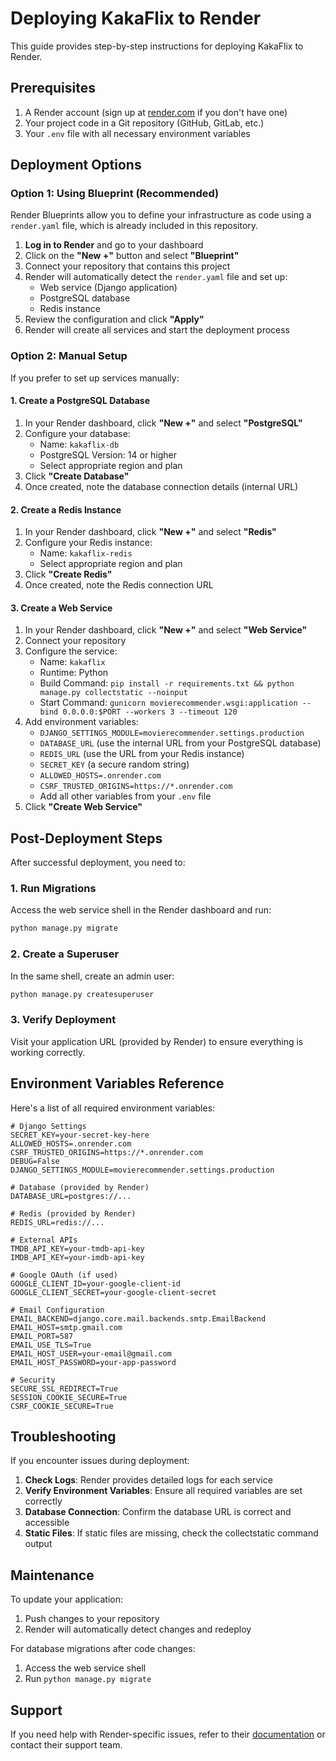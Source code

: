 # Deploying KakaFlix to Render

This guide provides step-by-step instructions for deploying KakaFlix to Render.

## Prerequisites

1. A Render account (sign up at [render.com](https://render.com) if you don't have one)
2. Your project code in a Git repository (GitHub, GitLab, etc.)
3. Your `.env` file with all necessary environment variables

## Deployment Options

### Option 1: Using Blueprint (Recommended)

Render Blueprints allow you to define your infrastructure as code using a `render.yaml` file, which is already included in this repository.

1. **Log in to Render** and go to your dashboard
2. Click on the **"New +"** button and select **"Blueprint"**
3. Connect your repository that contains this project
4. Render will automatically detect the `render.yaml` file and set up:
   - Web service (Django application)
   - PostgreSQL database
   - Redis instance
5. Review the configuration and click **"Apply"**
6. Render will create all services and start the deployment process

### Option 2: Manual Setup

If you prefer to set up services manually:

#### 1. Create a PostgreSQL Database

1. In your Render dashboard, click **"New +"** and select **"PostgreSQL"**
2. Configure your database:
   - Name: `kakaflix-db`
   - PostgreSQL Version: 14 or higher
   - Select appropriate region and plan
3. Click **"Create Database"**
4. Once created, note the database connection details (internal URL)

#### 2. Create a Redis Instance

1. In your Render dashboard, click **"New +"** and select **"Redis"**
2. Configure your Redis instance:
   - Name: `kakaflix-redis`
   - Select appropriate region and plan
3. Click **"Create Redis"**
4. Once created, note the Redis connection URL

#### 3. Create a Web Service

1. In your Render dashboard, click **"New +"** and select **"Web Service"**
2. Connect your repository
3. Configure the service:
   - Name: `kakaflix`
   - Runtime: Python
   - Build Command: `pip install -r requirements.txt && python manage.py collectstatic --noinput`
   - Start Command: `gunicorn movierecommender.wsgi:application --bind 0.0.0.0:$PORT --workers 3 --timeout 120`
4. Add environment variables:
   - `DJANGO_SETTINGS_MODULE=movierecommender.settings.production`
   - `DATABASE_URL` (use the internal URL from your PostgreSQL database)
   - `REDIS_URL` (use the URL from your Redis instance)
   - `SECRET_KEY` (a secure random string)
   - `ALLOWED_HOSTS=.onrender.com`
   - `CSRF_TRUSTED_ORIGINS=https://*.onrender.com`
   - Add all other variables from your `.env` file
5. Click **"Create Web Service"**

## Post-Deployment Steps

After successful deployment, you need to:

### 1. Run Migrations

Access the web service shell in the Render dashboard and run:

```bash
python manage.py migrate
```

### 2. Create a Superuser

In the same shell, create an admin user:

```bash
python manage.py createsuperuser
```

### 3. Verify Deployment

Visit your application URL (provided by Render) to ensure everything is working correctly.

## Environment Variables Reference

Here's a list of all required environment variables:

```
# Django Settings
SECRET_KEY=your-secret-key-here
ALLOWED_HOSTS=.onrender.com
CSRF_TRUSTED_ORIGINS=https://*.onrender.com
DEBUG=False
DJANGO_SETTINGS_MODULE=movierecommender.settings.production

# Database (provided by Render)
DATABASE_URL=postgres://...

# Redis (provided by Render)
REDIS_URL=redis://...

# External APIs
TMDB_API_KEY=your-tmdb-api-key
IMDB_API_KEY=your-imdb-api-key

# Google OAuth (if used)
GOOGLE_CLIENT_ID=your-google-client-id
GOOGLE_CLIENT_SECRET=your-google-client-secret

# Email Configuration
EMAIL_BACKEND=django.core.mail.backends.smtp.EmailBackend
EMAIL_HOST=smtp.gmail.com
EMAIL_PORT=587
EMAIL_USE_TLS=True
EMAIL_HOST_USER=your-email@gmail.com
EMAIL_HOST_PASSWORD=your-app-password

# Security
SECURE_SSL_REDIRECT=True
SESSION_COOKIE_SECURE=True
CSRF_COOKIE_SECURE=True
```

## Troubleshooting

If you encounter issues during deployment:

1. **Check Logs**: Render provides detailed logs for each service
2. **Verify Environment Variables**: Ensure all required variables are set correctly
3. **Database Connection**: Confirm the database URL is correct and accessible
4. **Static Files**: If static files are missing, check the collectstatic command output

## Maintenance

To update your application:

1. Push changes to your repository
2. Render will automatically detect changes and redeploy

For database migrations after code changes:

1. Access the web service shell
2. Run `python manage.py migrate`

## Support

If you need help with Render-specific issues, refer to their [documentation](https://render.com/docs) or contact their support team.

